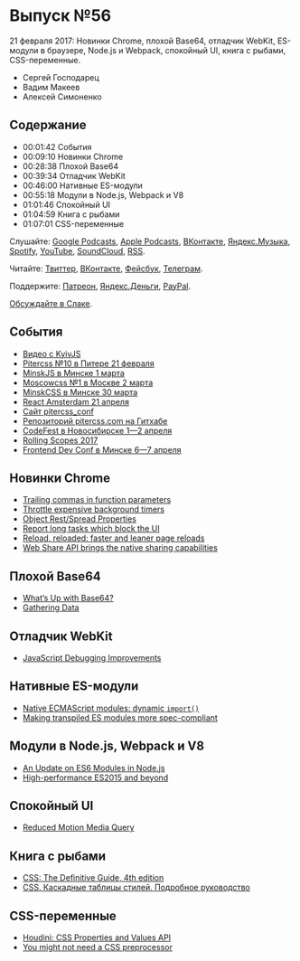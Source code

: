 # Выпуск №56

21 февраля 2017: Новинки Chrome, плохой Base64, отладчик WebKit, ES-модули в браузере, Node.js и Webpack, спокойный UI, книга с рыбами, CSS-переменные.

- Сергей Господарец
- Вадим Макеев
- Алексей Симоненко

## Содержание

- 00:01:42 События
- 00:09:10 Новинки Chrome
- 00:28:38 Плохой Base64
- 00:39:34 Отладчик WebKit
- 00:46:00 Нативные ES-модули
- 00:55:18 Модули в Node.js, Webpack и V8
- 01:01:46 Спокойный UI
- 01:04:59 Книга с рыбами
- 01:07:01 CSS-переменные

Слушайте: [Google Podcasts](https://podcasts.google.com/?feed=aHR0cHM6Ly93ZWItc3RhbmRhcmRzLnJ1L3BvZGNhc3QvZmVlZC8), [Apple Podcasts](https://podcasts.apple.com/podcast/id1080500016), [ВКонтакте](https://vk.com/podcasts-32017543), [Яндекс.Музыка](https://music.yandex.ru/album/6245956), [Spotify](https://open.spotify.com/show/3rzAcADjpBpXt73L0epTjV), [YouTube](https://www.youtube.com/playlist?list=PLMBnwIwFEFHcwuevhsNXkFTcadeX5R1Go), [SoundCloud](https://soundcloud.com/web-standards), [RSS](https://web-standards.ru/podcast/feed/).

Читайте: [Твиттер](https://twitter.com/webstandards_ru), [ВКонтакте](https://vk.com/webstandards_ru), [Фейсбук](https://www.facebook.com/webstandardsru), [Телеграм](https://t.me/webstandards_ru).

Поддержите: [Патреон](https://www.patreon.com/webstandards_ru), [Яндекс.Деньги](https://money.yandex.ru/to/41001119329753), [PayPal](https://www.paypal.me/pepelsbey).

[Обсуждайте в Слаке](http://slack.web-standards.ru/).

## События

- [Видео с KyivJS](https://youtu.be/VUyqHzF1yXM?list=PLxw9RJPDS60rSfHr_srQ2xgqBgjeYBUhe)
- [Pitercss №10 в Питере 21 февраля](https://pitercss.timepad.ru/event/442550/)
- [MinskJS в Минске 1 марта](https://www.facebook.com/events/648975141952649/)
- [Moscowcss №1 в Москве 2 марта](https://moscowcss.timepad.ru/event/443474/)
- [MinskCSS в Минске 30 марта](https://twitter.com/MinskCSS/status/828605877598945280)
- [React Amsterdam 21 апреля](https://react.amsterdam/)
- [Сайт pitercss_conf](https://pitercss.com/)
- [Репозиторий pitercss.com на Гитхабе](https://github.com/pitercss/pitercss.com)
- [CodeFest в Новосибирске 1—2 апреля](https://2017.codefest.ru/)
- [Rolling Scopes 2017](https://2017.conf.rollingscopes.com/)
- [Frontend Dev Conf в Минске 6—7 апреля](http://unitedconf.com/category/dokladchiki/frontend-dev-conf/)

## Новинки Chrome

- [Trailing commas in function parameters](https://www.chromestatus.com/feature/5656834660630528)
- [Throttle expensive background timers](http://blog.strml.net/2017/01/chrome-56-now-aggressively-throttles.html)
- [Object Rest/Spread Properties](https://twitter.com/malyw/status/827861278605598720)
- [Report long tasks which block the UI](https://twitter.com/malyw/status/800421380902645760)
- [Reload, reloaded: faster and leaner page reloads](https://blog.chromium.org/2017/01/reload-reloaded-faster-and-leaner-page_26.html)
- [Web Share API brings the native sharing capabilities](https://blog.hospodarets.com/web-share-api)

## Плохой Base64

- [What’s Up with Base64?](https://csswizardry.com/2017/02/base64-encoding-and-performance/)
- [Gathering Data](https://csswizardry.com/2017/02/base64-encoding-and-performance-part-2/)

## Отладчик WebKit

- [JavaScript Debugging Improvements](https://webkit.org/blog/7219/javascript-debugging-improvements/)

## Нативные ES-модули

- [Native ECMAScript modules: dynamic `import()`](https://blog.hospodarets.com/native-ecmascript-modules-dynamic-import)
- [Making transpiled ES modules more spec-compliant](http://www.2ality.com/2017/01/babel-esm-spec-mode.html)

## Модули в Node.js, Webpack и V8

- [An Update on ES6 Modules in Node.js](https://medium.com/p/42c958b890c)
- [High-performance ES2015 and beyond](https://v8project.blogspot.com.by/2017/02/high-performance-es2015-and-beyond.html)

## Спокойный UI

- [Reduced Motion Media Query](https://css-tricks.com/introduction-reduced-motion-media-query/)

## Книга с рыбами

- [CSS: The Definitive Guide, 4th edition](http://shop.oreilly.com/product/0636920012726.do)
- [CSS. Каскадные таблицы стилей. Подробное руководство](https://www.ozon.ru/context/detail/id/3881079/)

## CSS-переменные

- [Houdini: CSS Properties and Values API](https://www.chromestatus.com/feature/5640265926705152)
- [You might not need a CSS preprocessor](https://blog.hospodarets.com/you-might-not-need-a-css-preprocessor/)
